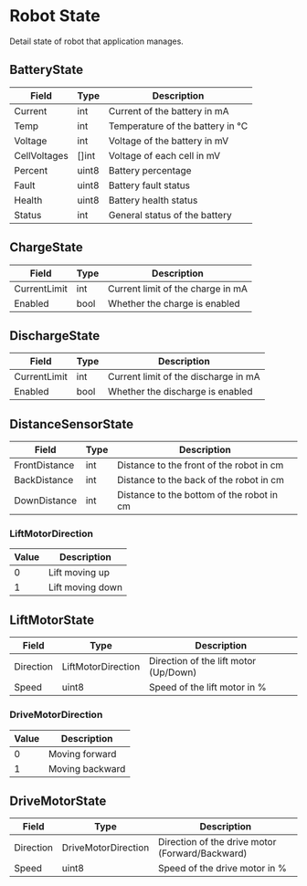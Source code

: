 # Robot State
Detail state of robot that application manages.
## BatteryState
| Field        | Type  | Description                                  |
|-------------|-------|----------------------------------------------|
| Current     | int   | Current of the battery in mA                |
| Temp        | int   | Temperature of the battery in °C            |
| Voltage     | int   | Voltage of the battery in mV                |
| CellVoltages| []int | Voltage of each cell in mV                  |
| Percent     | uint8 | Battery percentage                          |
| Fault       | uint8 | Battery fault status                        |
| Health      | uint8 | Battery health status                       |
| Status      | int   | General status of the battery               |

## ChargeState
| Field         | Type  | Description                                  |
|--------------|-------|----------------------------------------------|
| CurrentLimit | int   | Current limit of the charge in mA          |
| Enabled      | bool  | Whether the charge is enabled               |

## DischargeState
| Field         | Type  | Description                                  |
|--------------|-------|----------------------------------------------|
| CurrentLimit | int   | Current limit of the discharge in mA       |
| Enabled      | bool  | Whether the discharge is enabled            |

## DistanceSensorState
| Field         | Type  | Description                                  |
|--------------|-------|----------------------------------------------|
| FrontDistance | int   | Distance to the front of the robot in cm   |
| BackDistance  | int   | Distance to the back of the robot in cm    |
| DownDistance  | int   | Distance to the bottom of the robot in cm  |

### LiftMotorDirection
| Value | Description          |
|-------|----------------------|
| 0     | Lift moving up       |
| 1     | Lift moving down     |

## LiftMotorState
| Field      | Type                | Description                                       |
|-----------|---------------------|---------------------------------------------------|
| Direction | LiftMotorDirection  | Direction of the lift motor (Up/Down)            |
| Speed     | uint8               | Speed of the lift motor in %                     |

### DriveMotorDirection
| Value | Description          |
|-------|----------------------|
| 0     | Moving forward    |
| 1     | Moving backward   |

## DriveMotorState
| Field      | Type                | Description                                       |
|-----------|---------------------|---------------------------------------------------|
| Direction | DriveMotorDirection | Direction of the drive motor (Forward/Backward)  |
| Speed     | uint8               | Speed of the drive motor in %                     |
